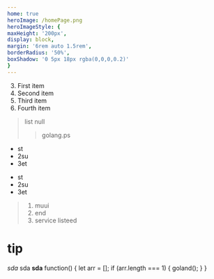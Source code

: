 ```yaml
---
home: true
heroImage: /homePage.png
heroImageStyle: {
maxHeight: '200px',
display: block,
margin: '6rem auto 1.5rem',
borderRadius: '50%',
boxShadow: '0 5px 18px rgba(0,0,0,0.2)'
}
---
```

3. First item
4. Second item
5. Third item
6. Fourth item
> list null
> >golang.ps
* st
* 2su
* 3et
+ st
+ 2su
+ 3et
> 1. muui
> 2. end
> 3. service
> listeed
> 
# tip
*sda* sda **sda**
    function() {
        let arr = [];
        if (arr.length === 1) {
            goland(); 
        }
    }